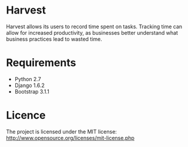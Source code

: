 Harvest
==============

Harvest allows its users to record time spent on tasks. Tracking time can allow for increased productivity, as businesses better understand what business practices lead to wasted time. 

Requirements
==============
- Python 2.7
- Django 1.6.2
- Bootstrap 3.1.1

Licence
==============
The project is licensed under the MIT license: http://www.opensource.org/licenses/mit-license.php




